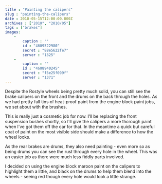 ```yaml
---
title : "Painting the calipers"
slug : "painting-the-calipers"
date : 2010-05-15T12:00:00.000Z
archives : ["2010", "2010/05"]
tags : ["brakes"]
images:
    -
        caption : ""
        id : "4609522980"
        secret : "88e5622fe7"
        server : "1325"
    -
        caption : ""
        id : "4608940245"
        secret : "f5e25f099f"
        server : "1371"
---
```


Despite the Rostyle wheels being pretty much solid, you can still see the brake calipers on the front and the drums on the back through the holes. As we had pretty full tins of heat-proof paint from the engine block paint jobs, we set about with the brushes.


This is really just a cosmetic job for now. I'll be replacing the front suspension bushes shortly, so I'll give the calipers a more thorough paint when I've got them off the car for that. In the meantime a quick but careful coat of paint on the most visible side should make a difference to how the wheel looks.


As the rear brakes are drums, they also need painting - even more so as being drums you can see the rust through every hole in the wheel. This was an easier job as there were much less fiddly parts involved.


I decided on using the engine block maroon paint on the calipers to highlight them a little, and black on the drums to help them blend into the wheels - seeing red though every hole would look a little strange.